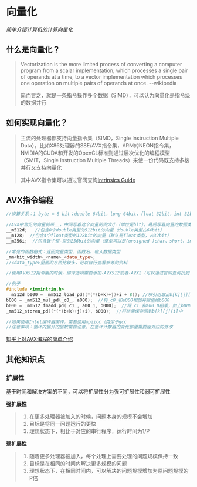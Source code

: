 # 向量化

*简单介绍计算机的计算向量化*

## 什么是向量化？

> Vectorization is the more limited process of converting a computer program from a scalar implementation, which processes a single pair of operands at a time, to a vector implementation which processes one operation on multiple pairs of operands at once.																																															--wikipedia
>
> 简而言之，就是一条指令操作多个数据（SIMD），可以认为向量化是指令级的数据并行



## 如何实现向量化？

> 主流的处理器都支持向量指令集（SIMD，Single Instruction Multiple Data），比如X86处理器的SSE/AVX指令集，ARM的NEON指令集，NVIDIA的CUDA和开发的OpenCL标准则通过层次优化的编程模型（SMIT，Single Instruction Multiple Threads）来使一份代码既支持多核并行又支持向量化
>
> 其中AVX指令集可以通过官网查询[Intrinsics Guide](https://software.intel.com/sites/landingpage/IntrinsicsGuide/#expand=6)



## AVX指令编程

```cpp
//换算关系：1 byte = 8 bit；double 64bit，long 64bit，float 32bit，int 32bit，short 16bit，char 8bit

//AVX中常见的向量前带__，中间写着这个向量的的大小（单位是bit），最后写着向量的数据类型
__m512d;   //包含8个double类型的512bit的向量（double类型占64bit）
__m128;  //包含4个float类型的128bit的向量（默认是float类型，占32bit）
__m256i;  //包含数个整-型的256bit的向量（整型可以是(unsigned )char、short、int、long

//常见的函数格式：返回向量类型、函数名、输入数据类型
_mm<bit_width>_<name>_<data_type>;
//<data_type>里面的东西比较多，可以自行查看参考的资料

//使用AVX512指令集的时候，编译选项需要添加-AVX512或者-AVX2（可以通过官网查询找到

//例子
#include <immintrin.h>
__m512d b000 = _mm512_load_pd((*(*(b+k)+j)+i + 8)); //解引用取出b[k][j][i]
b000 = _mm512_mul_pd(_c0_, a000);  //将_c0_和a000相加并赋值给b000
b000 = _mm512_fmadd_pd(_c1_, a00_1, b000);  //将_c1_和a00_0相乘，加上b000并赋值给b000
_mm512_storeu_pd((*(*(b+k)+j)+i), b000);  //将结果保存回到b[k][j][i]中

//如果使用Intel编译器编译，需要使用mpiicc（类似于gcc
//注意事项：循环内展开的层数需要注意，在循环计数器的变化那里需要座对应的修改
```

[知乎上对AVX编程的简单介绍](https://zhuanlan.zhihu.com/p/94649418)



## 其他知识点

### 扩展性

基于时间和解决方案的不同，可以将扩展性分为强可扩展性和弱可扩展性

**强扩展性**

> 1. 在更多处理器被加入的时候，问题本身的规模不会增加
> 2. 目标是将同一问题运行的更快
> 3. 理想状态下，相比于对应的串行程序，运行时间为1/P

**弱扩展性**

> 1. 随着更多处理器被加入，每个处理上需要处理的问题规模保持一致
> 2. 目标是在相同的时间内解决更多规模的问题
> 3. 理想状态下，在相同时间内，可以解决的问题规模增加为原问题规模的P倍